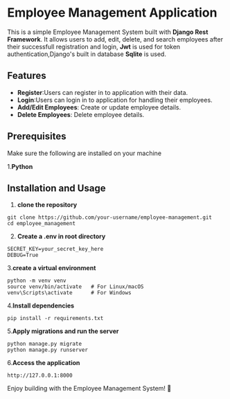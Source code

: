 # Employee Management Application
This is a simple Employee Management System built with **Django Rest Framework**. It allows users to add, edit, delete, and search employees after their successfull registration and login,
**Jwt** is used for token authentication,Django's built in database **Sqlite** is used.


## Features
* **Register**:Users can register in to application with their data.
* **Login**:Users can login in to application for handling their employees.
* **Add/Edit Employees**: Create or update employee details.
* **Delete Employees**: Delete employee details.


## Prerequisites
Make sure the following are installed on your machine

1.**Python**


## Installation and Usage

1. **clone the repository**

```
git clone https://github.com/your-username/employee-management.git
cd employee_management
```

2. **Create a .env in root directory**

```
SECRET_KEY=your_secret_key_here
DEBUG=True
```
3.**create a virtual environment**

```
python -m venv venv
source venv/bin/activate   # For Linux/macOS
venv\Scripts\activate      # For Windows
```

4.**Install dependencies**

```
pip install -r requirements.txt
```
5.**Apply migrations and run the server**

```
python manage.py migrate
python manage.py runserver
```
6.**Access the application**

```
http://127.0.0.1:8000
```

Enjoy building with the Employee Management System! 🚀





